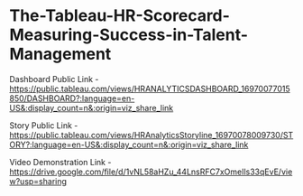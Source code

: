 # The-Tableau-HR-Scorecard-Measuring-Success-in-Talent-Management


Dashboard Public Link - https://public.tableau.com/views/HRANALYTICSDASHBOARD_16970077015850/DASHBOARD?:language=en-US&:display_count=n&:origin=viz_share_link

Story Public Link - https://public.tableau.com/views/HRAnalyticsStoryline_16970078009730/STORY?:language=en-US&:display_count=n&:origin=viz_share_link

Video Demonstration Link - https://drive.google.com/file/d/1vNL58aHZu_44LnsRFC7xOmeIls33qEvE/view?usp=sharing
